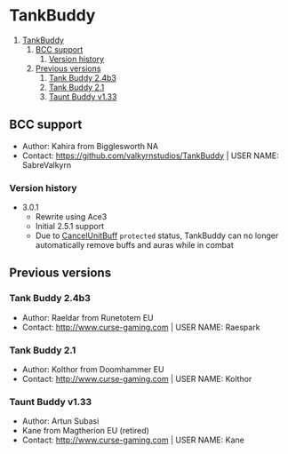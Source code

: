# TankBuddy

1. [TankBuddy](#tankbuddy)
   1. [BCC support](#bcc-support)
      1. [Version history](#version-history)
   2. [Previous versions](#previous-versions)
      1. [Tank Buddy 2.4b3](#tank-buddy-24b3)
      2. [Tank Buddy 2.1](#tank-buddy-21)
      3. [Taunt Buddy v1.33](#taunt-buddy-v133)

## BCC support

- Author: Kahira from Bigglesworth NA
- Contact: <https://github.com/valkyrnstudios/TankBuddy> | USER NAME: SabreValkyrn

### Version history

- 3.0.1
  - Rewrite using Ace3
  - Initial 2.5.1 support
  - Due to [CancelUnitBuff](https://wowpedia.fandom.com/wiki/API_CancelUnitBuff) `protected` status, TankBuddy can no longer automatically remove buffs and auras while in combat

## Previous versions

### Tank Buddy 2.4b3

- Author: Raeldar from Runetotem EU
- Contact: <http://www.curse-gaming.com> | USER NAME: Raespark

### Tank Buddy 2.1

- Author: Kolthor from Doomhammer EU
- Contact: <http://www.curse-gaming.com> | USER NAME: Kolthor

### Taunt Buddy v1.33

- Author: Artun Subasi
- Kane from Magtherion EU (retired)
- Contact: <http://www.curse-gaming.com> | USER NAME: Kane

